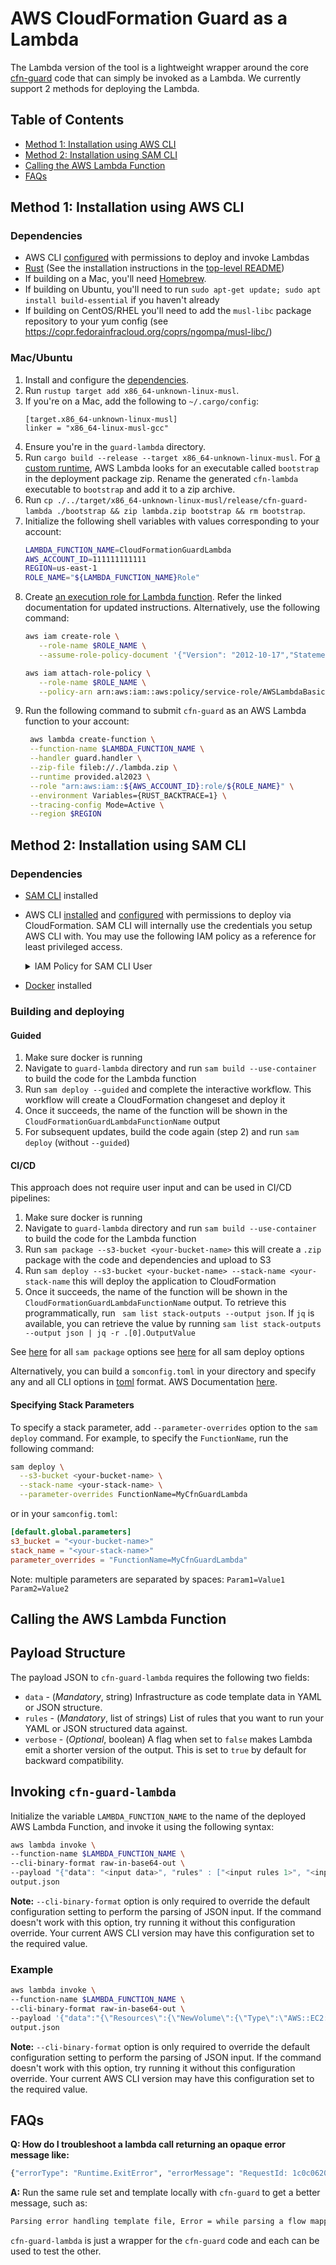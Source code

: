 # AWS CloudFormation Guard as a Lambda

The Lambda version of the tool is a lightweight wrapper around the core [cfn-guard](../guard) code that can simply be invoked as a Lambda. We currently support 2 methods for deploying the Lambda.

## Table of Contents

* [Method 1: Installation using AWS CLI](#method-1-installation-using-aws-cli)
* [Method 2: Installation using SAM CLI](#method-2-installation-using-sam-cli)
* [Calling the AWS Lambda Function](#calling-the-aws-lambda-function)
* [FAQs](#faqs)

## Method 1: Installation using AWS CLI

### Dependencies

* AWS CLI [configured](https://docs.aws.amazon.com/cli/latest/userguide/cli-chap-configure.html) with permissions to deploy and invoke Lambdas
* [Rust](https://rustup.rs/) (See the installation instructions in the [top-level README](../README.md#install-rust))
* If building on a Mac, you'll need [Homebrew](https://brew.sh/).
* If building on Ubuntu, you'll need to run `sudo apt-get update; sudo apt install build-essential` if you haven't already
* If building on CentOS/RHEL you'll need to add the `musl-libc` package repository to your yum config (see https://copr.fedorainfracloud.org/coprs/ngompa/musl-libc/)

### Mac/Ubuntu

1. Install and configure the [dependencies](#dependencies).
2. Run `rustup target add x86_64-unknown-linux-musl`.
3. If you're on a Mac, add the following to `~/.cargo/config`:
    ```
    [target.x86_64-unknown-linux-musl]
    linker = "x86_64-linux-musl-gcc"
    ```
4. Ensure you're in the `guard-lambda` directory.
5. Run `cargo build --release --target x86_64-unknown-linux-musl`. For [a custom runtime](https://docs.aws.amazon.com/lambda/latest/dg/runtimes-custom.html), AWS Lambda looks for an executable called `bootstrap` in the deployment package zip. Rename the generated `cfn-lambda` executable to `bootstrap` and add it to a zip archive.
6. Run `cp ./../target/x86_64-unknown-linux-musl/release/cfn-guard-lambda ./bootstrap && zip lambda.zip bootstrap && rm bootstrap`.
7. Initialize the following shell variables with values corresponding to your account:
   ```bash
   LAMBDA_FUNCTION_NAME=CloudFormationGuardLambda
   AWS_ACCOUNT_ID=111111111111
   REGION=us-east-1
   ROLE_NAME="${LAMBDA_FUNCTION_NAME}Role"
   ```
8. Create [an execution role for Lambda function]((https://docs.aws.amazon.com/lambda/latest/dg/lambda-intro-execution-role.html)). Refer the linked documentation for updated instructions. Alternatively, use the following command:
   ```bash
   aws iam create-role \
      --role-name $ROLE_NAME \
      --assume-role-policy-document '{"Version": "2012-10-17","Statement": [{ "Effect": "Allow", "Principal": {"Service": "lambda.amazonaws.com"}, "Action": "sts:AssumeRole"}]}'
   
   aws iam attach-role-policy \
      --role-name $ROLE_NAME \
      --policy-arn arn:aws:iam::aws:policy/service-role/AWSLambdaBasicExecutionRole
   ```
9. Run the following command to submit `cfn-guard` as an AWS Lambda function to your account:
   ```bash
    aws lambda create-function \
    --function-name $LAMBDA_FUNCTION_NAME \
    --handler guard.handler \
    --zip-file fileb://./lambda.zip \
    --runtime provided.al2023 \
    --role "arn:aws:iam::${AWS_ACCOUNT_ID}:role/${ROLE_NAME}" \
    --environment Variables={RUST_BACKTRACE=1} \
    --tracing-config Mode=Active \
    --region $REGION
   ```

## Method 2: Installation using SAM CLI

### Dependencies

* [SAM CLI](https://docs.aws.amazon.com/serverless-application-model/latest/developerguide/serverless-getting-started.html) installed
* AWS CLI [installed](https://docs.aws.amazon.com/cli/latest/userguide/getting-started-install.html) and [configured](https://docs.aws.amazon.com/cli/latest/userguide/cli-chap-configure.html) with permissions to deploy via CloudFormation. SAM CLI will internally use the credentials you setup AWS CLI with. You may use the following IAM policy as a reference for least privileged access.

  <details>
    <summary>
      IAM Policy for SAM CLI User
    </summary>

    ```js
    {
        "Version": "2012-10-17",
        "Statement":
        [
            {
                "Effect": "Allow",
                "Action":
                [
                    "cloudformation:CreateChangeSet",
                    "cloudformation:CreateStack",
                    "cloudformation:DeleteChangeSet",
                    "cloudformation:DeleteStack",
                    "cloudformation:DescribeChangeSet",
                    "cloudformation:DescribeStackEvents",
                    "cloudformation:DescribeStackResource",
                    "cloudformation:DescribeStackResources",
                    "cloudformation:DescribeStacks",
                    "cloudformation:ExecuteChangeSet",
                    "cloudformation:GetTemplate",
                    "cloudformation:GetTemplateSummary",
                    "cloudformation:ListStackResources",
                    "cloudformation:SetStackPolicy",
                    "cloudformation:UpdateStack",
                    "cloudformation:UpdateTerminationProtection",
                    "iam:AttachRolePolicy",
                    "iam:CreateRole",
                    "iam:DeleteRole",
                    "iam:DetachRolePolicy",
                    "iam:GetRole",
                    "iam:PassRole",
                    "lambda:CreateFunction",
                    "lambda:DeleteFunction",
                    "lambda:GetFunction",
                    "lambda:TagResource",
                    "s3:GetObject",
                    "s3:PutObject"
                ],
                "Resource": "*"
            }
        ]
    }
    ```
  </details>


* [Docker](https://docs.docker.com/get-docker/) installed

### Building and deploying

#### Guided

1. Make sure docker is running
2. Navigate to `guard-lambda` directory and run `sam build --use-container` to build the code for the Lambda function
3. Run `sam deploy --guided` and complete the interactive workflow. This workflow will create a CloudFormation changeset and deploy it
4. Once it succeeds, the name of the function will be shown in the `CloudFormationGuardLambdaFunctionName` output
5. For subsequent updates, build the code again (step 2) and run `sam deploy` (without `--guided`)

#### CI/CD

This approach does not require user input and can be used in CI/CD pipelines:

1. Make sure docker is running
2. Navigate to `guard-lambda` directory and run `sam build --use-container` to build the code for the Lambda function
3. Run `sam package --s3-bucket <your-bucket-name>` this will create a `.zip` package with the code and dependencies and upload to S3
4. Run `sam deploy --s3-bucket <your-bucket-name> --stack-name <your-stack-name` this will deploy the application to CloudFormation
5. Once it succeeds, the name of the function will be shown in the `CloudFormationGuardLambdaFunctionName` output. To retrieve this programmatically, run ` sam list stack-outputs --output json`. If `jq` is available, you can retrieve the value by running `sam list stack-outputs --output json | jq -r .[0].OutputValue`

See [here](https://docs.aws.amazon.com/serverless-application-model/latest/developerguide/sam-cli-command-reference-sam-package.html) for all `sam package` options
see [here](https://docs.aws.amazon.com/serverless-application-model/latest/developerguide/sam-cli-command-reference-sam-deploy.html) for all sam deploy options

Alternatively, you can build a `somconfig.toml` in your directory and specify any and all CLI options in [toml](https://toml.io/en/) format. AWS Documentation [here](https://docs.aws.amazon.com/serverless-application-model/latest/developerguide/serverless-sam-cli-config.html).

#### Specifying Stack Parameters

To specify a stack parameter, add  `--parameter-overrides` option to the `sam deploy` command. For example, to specify the `FunctionName`, run the following command:

```bash
sam deploy \
  --s3-bucket <your-bucket-name> \
  --stack-name <your-stack-name> \
  --parameter-overrides FunctionName=MyCfnGuardLambda
```

or in your `samconfig.toml`:

```toml
[default.global.parameters]
s3_bucket = "<your-bucket-name>"
stack_name = "<your-stack-name>"
parameter_overrides = "FunctionName=MyCfnGuardLambda"
```

Note: multiple parameters are separated by spaces: `Param1=Value1 Param2=Value2`

## Calling the AWS Lambda Function

## Payload Structure

The payload JSON to `cfn-guard-lambda` requires the following two fields:
* `data` - (_Mandatory_, string) Infrastructure as code template data in YAML or JSON structure.
* `rules` - (_Mandatory_, list of strings) List of rules that you want to run your YAML or JSON structured data against.
* `verbose` - (_Optional_, boolean) A flag when set to `false` makes Lambda emit a shorter version of the output. This is set to `true` by default for backward compatibility.

## Invoking `cfn-guard-lambda`

Initialize the variable `LAMBDA_FUNCTION_NAME` to the name of the deployed AWS Lambda Function, and invoke it using the following syntax:

```bash
aws lambda invoke \
--function-name $LAMBDA_FUNCTION_NAME \
--cli-binary-format raw-in-base64-out \
--payload "{"data": "<input data>", "rules" : ["<input rules 1>", "<input rules 2>", ...], "verbose": <true|false>}" \
output.json
```

**Note:** `--cli-binary-format` option is only required to override the default configuration setting to perform the parsing of
JSON input. If the command doesn't work with this option, try running it without this configuration override. Your current
AWS CLI version may have this configuration set to the required value.

### Example

```bash
aws lambda invoke \
--function-name $LAMBDA_FUNCTION_NAME \
--cli-binary-format raw-in-base64-out \
--payload '{"data":"{\"Resources\":{\"NewVolume\":{\"Type\":\"AWS::EC2::Volume\",\"Properties\":{\"Size\":500,\"Encrypted\":true,\"AvailabilityZone\":\"us-west-2b\"}},\"NewVolume2\":{\"Type\":\"AWS::EC2::Volume\",\"Properties\":{\"Size\":50,\"Encrypted\":true,\"AvailabilityZone\":\"us-west-2c\"}}}}","rules":["let ec2_volumes = Resources.*[ Type == /EC2::Volume/ ]\nrule EC2_ENCRYPTION_BY_DEFAULT when %ec2_volumes !empty {\n    %ec2_volumes.Properties.Encrypted == true \n      <<\n            Violation: All EBS Volumes should be encrypted \n            Fix: Set Encrypted property to true\n       >>\n}"],"verbose":false}' \
output.json
```

**Note:** `--cli-binary-format` option is only required to override the default configuration setting to perform the parsing of
JSON input. If the command doesn't work with this option, try running it without this configuration override. Your current
AWS CLI version may have this configuration set to the required value.

## FAQs

**Q: How do I troubleshoot a lambda call returning an opaque error message like:**

```bash
{"errorType": "Runtime.ExitError", "errorMessage": "RequestId: 1c0c0620-0f83-40bc-8eca-3cf2cf24820f Error: Runtime exited with error: exit status 101"}
 ```
**A:** Run the same rule set and template locally with `cfn-guard` to get a better message, such as:

```bash
Parsing error handling template file, Error = while parsing a flow mapping, did not find expected ',' or '}' at line 21 column 1
```

`cfn-guard-lambda` is just a wrapper for the `cfn-guard` code and each can be used to test the other.
